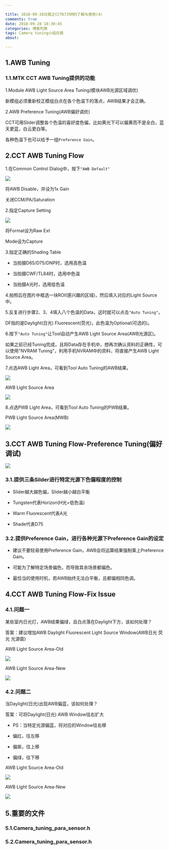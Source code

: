 ```yaml
---

title: 2018-09-28日报之CCT6735M的了解与使用(4)
comments: true
date: 2018-09-28 18:30:45
categories: 博客列表
tags: Camera tuning小组日报
about:

---
```


## 1.AWB Tuning

### 1.1.MTK CCT AWB Tuning提供的功能

1.Module AWB Light Source Area Tuning(模块AWB光源区域调优)

新模组必须重新校正模组白点在各个色温下的落点，AWB结果才会正确。

2.AWB Preference Tuning(AWB偏好调优)

CCT可用Slider调整各个色温的喜好度色偏，比如黄光下可以偏黄而不是全白，蓝天更蓝，白云更白等。

各种色温下也可以给予一组`Preference Gain`。

## 2.CCT AWB Tuning Flow

1.在Common Control Dialog中，按下`"AWB Default"`

![ ](https://www.cnblogs.com/images/cnblogs_com/cliy-10/1299108/o_85.png)

将AWB Disable，并设为1x Gain

关闭CCM/PA/Saturation

2.指定Capture Setting

![ ](https://www.cnblogs.com/images/cnblogs_com/cliy-10/1299108/o_81.png)

将Format设为Raw Ext

Mode设为Capture

3.指定正确的Shading Table

* 当拍摄D65/D75/DNP时，选用高色温

* 当拍摄CWF/TL84时，选用中色温

* 当拍摄A光时，选用低色温

4.拍照后在图片中框选一块ROI(感兴趣的区域)，然后填入对应的Light Source中。

5.反复进行步骤2、3、4填入八个色温的Data，这时就可以点击`"Auto Tuning"`。

 DF指的是Daylight(日光) Fluorescent(荧光)，此色温为Optional(可选的)。

6.按下`"Auto Tuning"`让Tool自动产生AWB Light Source Area(AWB光源区)。

如果之前已经Tuning完成，且将Data存在手机中，想再次确认资料的正确性，可以使用"NVRAM Tuning"，利用手机NVRAM中的资料，将直接产生AWB Light Source Area。

7.点选AWB Light Area，可看到Tool Auto Tuning的AWB结果。

![ ](https://www.cnblogs.com/images/cnblogs_com/cliy-10/1299108/o_86.png)

AWB Light Source Area

![ ](https://www.cnblogs.com/images/cnblogs_com/cliy-10/1299108/o_87.png)

8.点选PWB Light Area，可看到Tool Auto Tuning的PWB结果。

PWB Light Source Area(MWB)

![ ](https://www.cnblogs.com/images/cnblogs_com/cliy-10/1299108/o_88.png)

## 3.CCT AWB Tuning Flow-Preference Tuning(偏好调试)

![ ](https://www.cnblogs.com/images/cnblogs_com/cliy-10/1299108/o_89.png)

### 3.1.提供三条Silder进行特定光源下色偏程度的控制

* Slider越大越色偏，Slider越小越白平衡

* Tungsten代表Horizon(H光=低色温)

* Warm Fluorescent代表A光

* Shade代表D75

### 3.2.提供Preference Gain，进行各种光源下Preference  Gain的设定

* 建议不要轻易使用Preference Gain，AWB会将运算结果强制乘上Preference Gain。

* 可能为了解特定场景偏色，而导致其余场景都偏色。

* 最恰当的使用时机，若AWB始终无法白平衡，且都偏相同色调。

## 4.CCT AWB Tuning Flow-Fix Issue

### 4.1.问题一

某些室内日光灯，AWB结果偏绿，且白点落在Daylight下方，该如何处理？

答案：建议增加AWB Daylight Fluorescent Light Source Window(AWB日光 荧光 光源窗)

AWB Light Source Area-Old

![ ](https://www.cnblogs.com/images/cnblogs_com/cliy-10/1299108/o_92.png)

AWB Light Source Area-New

![ ](https://www.cnblogs.com/images/cnblogs_com/cliy-10/1299108/o_93.png)

### 4.2.问题二

当Daylight(日光)出现AWB偏蓝，该如何处理？

答案：可将Daylight(日光) AWB Window往右扩大

* PS：当特定光源偏蓝，将对应的Window往右移

* 偏红，往左移

* 偏紫，往上移

* 偏绿，往下移

AWB Light Source Area-Old

![ ](https://www.cnblogs.com/images/cnblogs_com/cliy-10/1299108/o_90.png)

AWB Light Source Area-New

![ ](https://www.cnblogs.com/images/cnblogs_com/cliy-10/1299108/o_91.png)

## 5.重要的文件

### 5.1.Camera_tuning_para_sensor.h

### 5.2.Camera_tuning_para_sensor.h